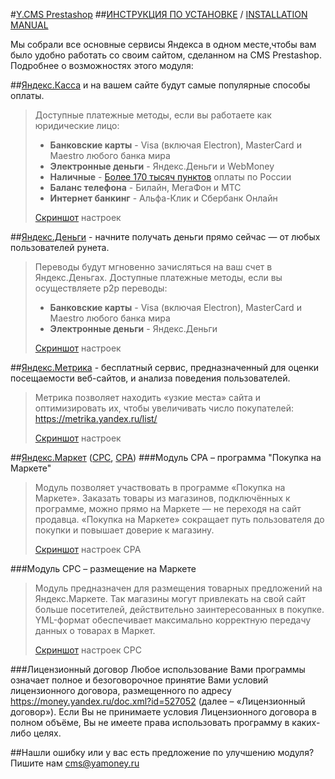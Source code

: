 #[Y.CMS Prestashop](https://github.com/yandex-money/yandex-money-cms-prestashop/raw/master/yamodule.zip) 
##[ИНСТРУКЦИЯ ПО УСТАНОВКЕ](https://github.com/yandex-money/yandex-money-cms-prestashop/blob/master/HOWTO-INSTALL.md) /  [INSTALLATION MANUAL](https://github.com/yandex-money/yandex-money-cms-prestashop/blob/master/HOWTO-INSTALL.md)

Мы собрали все основные сервисы Яндекса в одном месте,чтобы вам было удобно работать со своим сайтом, сделанном на CMS Prestashop. Подробнее о возможностях этого модуля:

##[Яндекс.Касса](http://kassa.yandex.ru/) и на вашем сайте будут самые популярные способы оплаты.
> Доступные платежные методы, если вы работаете как юридические лицо:
>* **Банковские карты** -  Visa (включая Electron), MasterCard и Maestro любого банка мира
>* **Электронные деньги** - Яндекс.Деньги и WebMoney
>* **Наличные** - [Более 170 тысяч пунктов](https://money.yandex.ru/pay/doc.xml?id=526209) оплаты по России
>* **Баланс телефона** - Билайн, МегаФон и МТС
>* **Интернет банкинг** - Альфа-Клик и Сбербанк Онлайн
>
>[Скриншот](https://raw.githubusercontent.com/yandex-money/yandex-money-cms-prestashop/master/img/1.jpg) настроек

##[Яндекс.Деньги](https://money.yandex.ru/) - начните получать деньги прямо сейчас — от любых пользователей рунета.
> Переводы будут мгновенно зачисляться на ваш счет в Яндекс.Деньгах.
> Доступные платежные методы, если вы осуществляете p2p переводы:
>* **Банковские карты** -  Visa (включая Electron), MasterCard и Maestro любого банка мира
>* **Электронные деньги** - Яндекс.Деньги
>
> [Скриншот](https://raw.githubusercontent.com/yandex-money/yandex-money-cms-prestashop/master/img/2.jpg) настроек

##[Яндекс.Метрика](https://metrika.yandex.ru/) - бесплатный сервис, предназначенный для оценки посещаемости веб-сайтов, и анализа поведения пользователей.
> Метрика позволяет находить «узкие места» сайта и оптимизировать их, чтобы увеличивать число покупателей: https://metrika.yandex.ru/list/
>
> [Скриншот](https://raw.githubusercontent.com/yandex-money/yandex-money-cms-prestashop/master/img/3.jpg) настроек

##[Яндекс.Маркет](http://market.yandex.ru/) ([CPC](http://welcome.advertising.yandex.ru/market/), [CPA](http://help.yandex.ru/partnermarket/purchase/about.xml)) 
###Модуль CPA – программа "Покупка на Маркете"
> Модуль позволяет участвовать в программе «Покупка на Маркете». Заказать товары из магазинов, подключённых к программе, можно прямо на Маркете — не переходя на сайт продавца. «Покупка на Маркете» сокращает путь пользователя до покупки и повышает доверие к магазину. 
> 
> [Скриншот](https://raw.githubusercontent.com/yandex-money/yandex-money-cms-prestashop/master/img/4.jpg) настроек CPA


###Модуль СРС – размещение на Маркете 
> Модуль предназначен для размещения товарных предложений на Яндекс.Маркете. Так магазины могут привлекать на свой сайт больше посетителей, действительно заинтересованных в покупке. YML-формат обеспечивает максимально корректную передачу данных о товарах в Маркет.
> 
> [Скриншот](https://raw.githubusercontent.com/yandex-money/yandex-money-cms-prestashop/master/img/5.jpg) настроек CPC


###Лицензионный договор
Любое использование Вами программы означает полное и безоговорочное принятие Вами условий лицензионного договора, размещенного по адресу https://money.yandex.ru/doc.xml?id=527052 (далее – «Лицензионный договор»). Если Вы не принимаете условия Лицензионного договора в полном объёме, Вы не имеете права использовать программу в каких-либо целях.


##Нашли ошибку или у вас есть предложение по улучшению модуля?
Пишите нам cms@yamoney.ru

